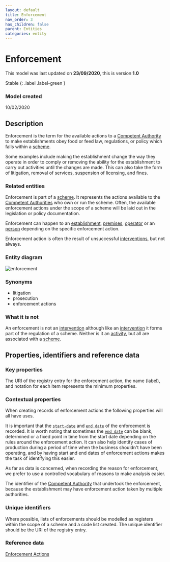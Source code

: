 ```yaml
---
layout: default
title: Enforcement
nav_order: 3
has_children: false
parent: Entities
categories: entity
---
```

# Enforcement
This model was last updated on **23/09/2020**, this is version **1.0**

Stable
{: .label .label-green }

### Model created
10/02/2020

## Description
Enforcement is the term for the available actions to a [Competent Authority](/enterprise-data-models/entities/competent-authority.html) to make establishments obey food or feed law, regulations, or policy which falls within a [scheme](/enterprise-data-models/entities/scheme.html).

Some examples include making the establishment change the way they operate in order to comply or removing the ability for the establishment to carry out activities until the changes are made.  This can also take the form of litigation, removal of services, suspension of licensing, and fines.

### Related entities
Enforcement is part of a [scheme](/enterprise-data-models/entities/scheme.html). It represents the actions available to the [Competent Authorities](/enterprise-data-models/entities/competent-authority.html) who own or run the scheme. Often, the available enforcement actions under the scope of a scheme will be laid out in the legislation or policy documentation.

Enforcement can happen to an [establishment](/enterprise-data-models/entities/establishment.html), [premises](/enterprise-data-models/entities/premises.html), [operator](/enterprise-data-models/entities/operator.html) or an [person](/enterprise-data-models/entities/person.html) depending on the specific enforcement action.

Enforcement action is often the result of unsuccessful [interventions](/enterprise-data-models/entities/intervention.html), but not always.

### Entity diagram
![enforcement](/enterprise-data-models/entities/diagrams/Enforcement.png)

### Synonyms
*   litigation
*   prosecution
*   enforcement actions

### What it is not
An enforcement is not an [intervention](/enterprise-data-models/entities/intervention.html) although like an [intervention](/enterprise-data-models/entities/intervention.html) it forms part of the regulation of a scheme.  Neither is it an [activity](/enterprise-data-models/entities/activity.html), but all are associated with a [scheme](/enterprise-data-models/entities/scheme.html).

## Properties, identifiers and reference data

### Key properties
The URI of the registry entry for the enforcement action, the name (label), and notation for each item represents the minimum properties.

### Contextual properties
When creating records of enforcement actions the following properties will all have uses.

It is important that the [`start-date`](/enterprise-data-models/patterns/date-and-time.html#start-date) and [`end date`](/enterprise-data-models/patterns/date-and-time.html#end-date) of the enforcement is recorded. It is worth noting that sometimes the [`end date`](/enterprise-data-models/patterns/date-and-time.html#end-date) can be blank, determined or a fixed point in time from the start date depending on the rules around the enforcement action. It can also help identify cases of production during a period of time when the business shouldn't have been operating, and by having start and end dates of enforcement actions makes the task of identifying this easier.

As far as data is concerned, when recording the reason for enforcement, we prefer to use a controlled vocabulary of reasons to make analysis easier.

The identifier of the [Competent Authority](/enterprise-data-models/entities/competent-authority.html) that undertook the enforcement, because the establishment may have enforcement action taken by multiple authorities.

### Unique identifiers
Where possible, lists of enforcements should be modelled as registers within the scope of a scheme and a code list created. The unique identifier should be the URI of the registry entry.

### Reference data
[Enforcement Actions](https://data.food.gov.uk/codes/enforcement-monitoring/_enforcement-actions)
